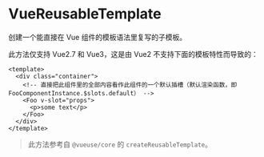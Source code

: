 # VueReusableTemplate

创建一个能直接在 Vue 组件的模板语法里复写的子模板。

此方法仅支持 Vue2.7 和 Vue3，这是由 Vue2 不支持下面的模板特性而导致的：

```vue
<template>
  <div class="container">
    <!-- 直接把此组件里的全部内容看作此组件的一个默认插槽（默认渲染函数，即 FooComponentInstance.$slots.default） -->
    <Foo v-slot="props">
      <p>some text</p>
    </Foo>
  </div>
</template>
```

> 此方法参考自 `@vueuse/core` 的 `createReusableTemplate`。
